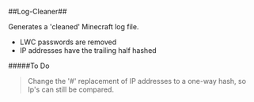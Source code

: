 ##Log-Cleaner##

Generates a 'cleaned' Minecraft log file.
*	LWC passwords are removed
*	IP addresses have the trailing half hashed

#####To Do
> Change the '#' replacement of IP addresses to a one-way hash, so Ip's can still be compared.